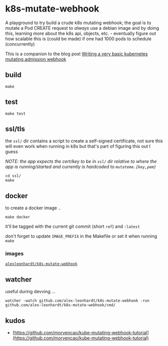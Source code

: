 # k8s-mutate-webhook

A playground to try build a crude k8s mutating webhook; the goal is to mutate a Pod CREATE request to _always_ use a debian image and by doing this, learning more about
the k8s api, objects, etc. - eventually figure out how scalable this is (could be made) if one had 1000 pods to schedule (concurrently)

This is a companion to the blog post [Writing a very basic kubernetes mutating admission webhook](https://medium.com/ovni/writing-a-very-basic-kubernetes-mutating-admission-webhook-398dbbcb63ec)  

## build 

```
make
```

## test

```
make test
```

## ssl/tls

the `ssl/` dir contains a script to create a self-signed certificate, not sure this will even work when running in k8s but that's part of figuring this out I guess

_NOTE: the app expects the cert/key to be in `ssl/` dir relative to where the app is running/started and currently is hardcoded to `mutateme.{key,pem}`_

```
cd ssl/ 
make 
```

## docker

to create a docker image .. 

```
make docker
```

it'll be tagged with the current git commit (short `ref`) and `:latest`

don't forget to update `IMAGE_PREFIX` in the Makefile or set it when running `make`

### images

[`alexleonhardt/k8s-mutate-webhook`](https://cloud.docker.com/repository/docker/alexleonhardt/k8s-mutate-webhook)



## watcher

useful during devving ... 

```
watcher -watch github.com/alex-leonhardt/k8s-mutate-webhook -run github.com/alex-leonhardt/k8s-mutate-webhook/cmd/
```

## kudos

- [https://github.com/morvencao/kube-mutating-webhook-tutorial](https://github.com/morvencao/kube-mutating-webhook-tutorial)
